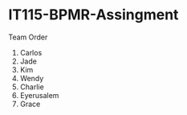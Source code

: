 # IT115-BPMR-Assingment

Team Order

1. Carlos 
3. Jade
4. Kim
5. Wendy
6. Charlie
7. Eyerusalem
8. Grace


